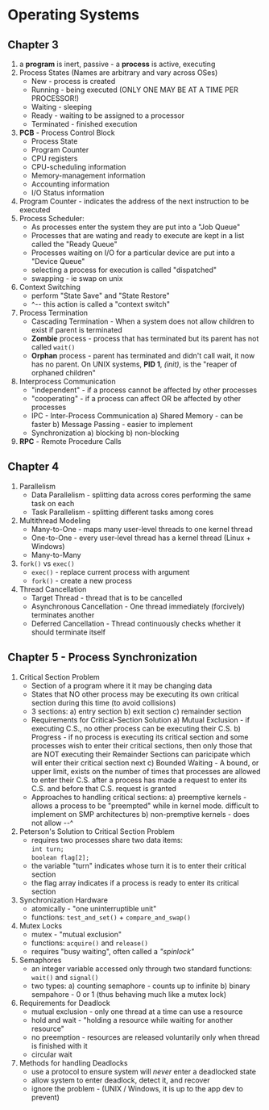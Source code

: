 # Operating Systems

## Chapter 3

1. a **program** is inert, passive - a **process** is active, executing
2. Process States (Names are arbitrary and vary across OSes)
    * New - process is created
    * Running - being executed (ONLY ONE MAY BE AT A TIME PER PROCESSOR!)
    * Waiting - sleeping
    * Ready - waiting to be assigned to a processor
    * Terminated - finished execution
3. **PCB** - Process Control Block
    * Process State
    * Program Counter
    * CPU registers
    * CPU-scheduling information
    * Memory-management information
    * Accounting information
    * I/O Status information
4. Program Counter - indicates the address of the next instruction to be executed
5. Process Scheduler:
    * As processes enter the system they are put into a "Job Queue"
    * Processes that are wating and ready to execute are kept in a list called the "Ready Queue"
    * Processes waiting on I/O for a particular device are put into a "Device Queue"
    * selecting a process for execution is called "dispatched"
    * swapping - ie swap on unix
6. Context Switching
    * perform "State Save" and "State Restore"
    * ^-- this action is called a "context switch"
7. Process Termination
    * Cascading Termination - When a system does not allow children to 
        exist if parent is terminated
    * **Zombie** process - process that has terminated but its parent has not called `wait()`
    * **Orphan** process - parent has terminated and didn't call wait, it now has no parent.
        On UNIX systems, **PID 1**, *(init)*, is the "reaper of orphaned children"
8. Interprocess Communication
    * "independent" - if a process cannot be affected by other processes
    * "cooperating" - if a process can affect OR be affected by other processes
    * IPC - Inter-Process Communication
        a) Shared Memory - can be faster
        b) Message Passing - easier to implement
    * Synchronization
        a) blocking
        b) non-blocking
9. **RPC** - Remote Procedure Calls

## Chapter 4

1. Parallelism
    * Data Parallelism - splitting data across cores performing the same task on each
    * Task Parallelism - splitting different tasks among cores
2. Multithread Modeling
    * Many-to-One - maps many user-level threads to one kernel thread
    * One-to-One - every user-level thread has a kernel thread (Linux + Windows)
    * Many-to-Many
3. `fork()` vs `exec()`
    * `exec()` - replace current process with argument
    * `fork()` - create a new process
4. Thread Cancellation
    * Target Thread - thread that is to be cancelled 
    * Asynchronous Cancellation - One thread immediately (forcively) terminates another
    * Deferred Cancellation - Thread continuously checks whether it should terminate itself

## Chapter 5 - Process Synchronization

1. Critical Section Problem
    * Section of a program where it it may be changing data
    * States that NO other process may be executing its own critical section
        during this time (to avoid collisions)
    * 3 sections:
        a) entry section
        b) exit section
        c) remainder section
    * Requirements for Critical-Section Solution
        a) Mutual Exclusion - if executing C.S., no other process can be executing their C.S.
        b) Progress - if no process is executing its critical section and some
                      processes wish to enter their critical sections, then only
                      those that are NOT executing their Remainder Sections can
                      paricipate which will enter their critical section next
        c) Bounded Waiting - A bound, or upper limit, exists on the number of times
                             that processes are allowed to enter their C.S. after
                             a process has made a request to enter its C.S. and
                             before that C.S. request is granted
    * Approaches to handling critical sections:
        a) preemptive kernels - allows a process to be "preempted" while in kernel mode.
                                difficult to implement on SMP architectures
        b) non-premptive kernels - does not allow --^
2. Peterson's Solution to Critical Section Problem
    * requires two processes share two data items:  
        `int turn;`  
        `boolean flag[2];`
    * the variable "turn" indicates whose turn it is to enter their critical section
    * the flag array indicates if a process is ready to enter its critical section
3. Synchronization Hardware
    * atomically - "one uninterruptible unit"
    * functions: `test_and_set()` + `compare_and_swap()`
4. Mutex Locks
    * mutex - "mutual exclusion"
    * functions: `acquire()` and `release()`
    * requires "busy waiting", often called a *"spinlock"*
5. Semaphores
    * an integer variable accessed only through two standard functions: `wait()` and `signal()`
    * two types:
        a) counting semaphore - counts up to infinite
        b) binary sempahore - 0 or 1 (thus behaving much like a mutex lock)
6. Requirements for Deadlock
    * mutual exclusion - only one thread at a time can use a resource
    * hold and wait - "holding a resource while waiting for another resource"
    * no preemption - resources are released voluntarily only when thread is finished with it
    * circular wait
7. Methods for handling Deadlocks
    * use a protocol to ensure system will *never* enter a deadlocked state
    * allow system to enter deadlock, detect it, and recover
    * ignore the problem - (UNIX / Windows, it is up to the app dev to prevent)
